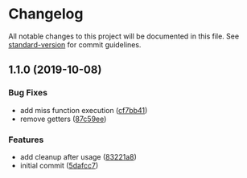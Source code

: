 # Changelog

All notable changes to this project will be documented in this file. See [standard-version](https://github.com/conventional-changelog/standard-version) for commit guidelines.

## 1.1.0 (2019-10-08)


### Bug Fixes

* add miss function execution ([cf7bb41](https://github.com/igorkamyshev/only-last/commit/cf7bb41))
* remove getters ([87c59ee](https://github.com/igorkamyshev/only-last/commit/87c59ee))


### Features

* add cleanup after usage ([83221a8](https://github.com/igorkamyshev/only-last/commit/83221a8))
* initial commit ([5dafcc7](https://github.com/igorkamyshev/only-last/commit/5dafcc7))
